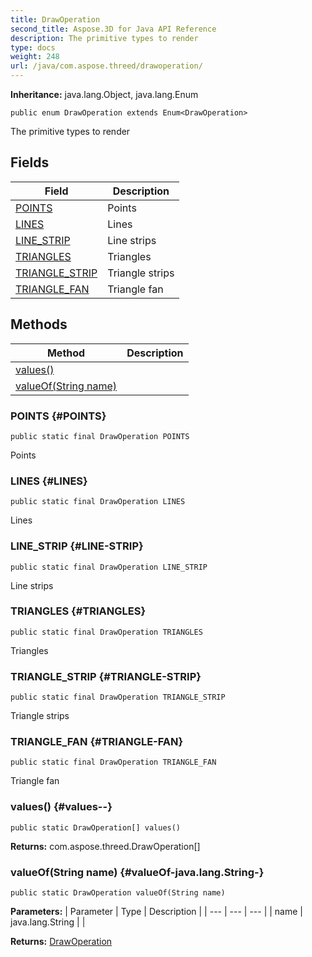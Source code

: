 ```yaml
---
title: DrawOperation
second_title: Aspose.3D for Java API Reference
description: The primitive types to render
type: docs
weight: 248
url: /java/com.aspose.threed/drawoperation/
---
```


**Inheritance:**
java.lang.Object, java.lang.Enum
```
public enum DrawOperation extends Enum<DrawOperation>
```

The primitive types to render
## Fields

| Field | Description |
| --- | --- |
| [POINTS](#POINTS) | Points |
| [LINES](#LINES) | Lines |
| [LINE_STRIP](#LINE-STRIP) | Line strips |
| [TRIANGLES](#TRIANGLES) | Triangles |
| [TRIANGLE_STRIP](#TRIANGLE-STRIP) | Triangle strips |
| [TRIANGLE_FAN](#TRIANGLE-FAN) | Triangle fan |
## Methods

| Method | Description |
| --- | --- |
| [values()](#values--) |  |
| [valueOf(String name)](#valueOf-java.lang.String-) |  |
### POINTS {#POINTS}
```
public static final DrawOperation POINTS
```


Points

### LINES {#LINES}
```
public static final DrawOperation LINES
```


Lines

### LINE_STRIP {#LINE-STRIP}
```
public static final DrawOperation LINE_STRIP
```


Line strips

### TRIANGLES {#TRIANGLES}
```
public static final DrawOperation TRIANGLES
```


Triangles

### TRIANGLE_STRIP {#TRIANGLE-STRIP}
```
public static final DrawOperation TRIANGLE_STRIP
```


Triangle strips

### TRIANGLE_FAN {#TRIANGLE-FAN}
```
public static final DrawOperation TRIANGLE_FAN
```


Triangle fan

### values() {#values--}
```
public static DrawOperation[] values()
```




**Returns:**
com.aspose.threed.DrawOperation[]
### valueOf(String name) {#valueOf-java.lang.String-}
```
public static DrawOperation valueOf(String name)
```




**Parameters:**
| Parameter | Type | Description |
| --- | --- | --- |
| name | java.lang.String |  |

**Returns:**
[DrawOperation](../../com.aspose.threed/drawoperation)
